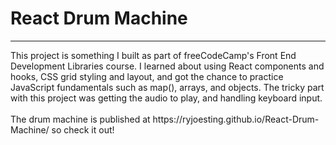 # React Drum Machine
<hr>
This project is something I built as part of freeCodeCamp's Front End Development Libraries course. I learned about using React components and hooks, CSS grid styling and layout, and got the chance to practice JavaScript fundamentals such as map(), arrays, and objects. The tricky part with this project was getting the audio to play, and handling keyboard input. 
<br><br>
The drum machine is published at https://ryjoesting.github.io/React-Drum-Machine/ so check it out!
